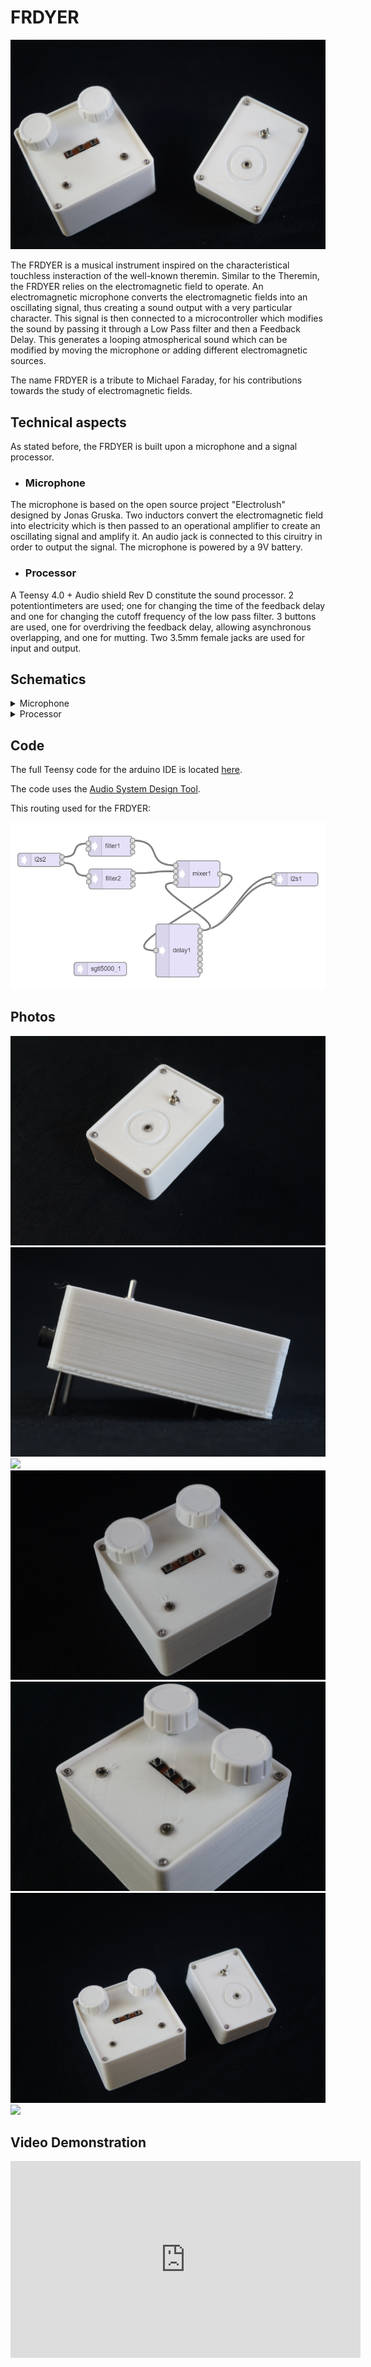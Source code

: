 # FRDYER

![Cover](./photos/DSC08678.JPG)



The FRDYER is a musical instrument inspired on the characteristical touchless insteraction of the well-known theremin. Similar to the Theremin, the FRDYER relies on the electromagnetic field to operate. An electromagnetic microphone converts the electromagnetic fields into an oscillating signal, thus creating a sound output with a very particular character. This signal is then connected to a microcontroller which modifies the sound by passing it through a  Low Pass filter and then a Feedback Delay. This generates a looping atmospherical sound which can be modified by moving the microphone or adding different electromagnetic sources. 

The name FRDYER is a tribute to Michael Faraday, for his contributions towards the study of electromagnetic fields.

 ## Technical aspects

As stated before, the FRDYER is built upon a microphone and a signal processor. 

- ### Microphone

The microphone is based on the open source project "Electrolush" designed by Jonas Gruska. Two inductors convert the electromagnetic field into electricity which is then passed to an operational amplifier to create an oscillating signal and amplify it. An audio jack is connected to this ciruitry in order to output the signal. The microphone is powered by a 9V battery.  

- ### Processor 

A Teensy 4.0 + Audio shield Rev D constitute the sound processor. 2 potentiontimeters are used; one for changing the time of the feedback delay and one for changing the cutoff frequency of the low pass filter. 3 buttons are used, one for overdriving the feedback delay, allowing asynchronous overlapping, and one for mutting. Two 3.5mm female jacks are used for input and output. 

## Schematics
<details>
<summary>Microphone</summary>

![Microphone](./Schematics/MicSchem.jpg)
</details>
<details>
<summary>Processor</summary>

![Processor](./Schematics/ProSchem.jpg)
</details>

## Code

The full Teensy code for the arduino IDE is located [here](./code/frdyer.ino).

The code uses the [Audio System Design Tool](https://www.pjrc.com/teensy/gui). 

This routing used for the FRDYER:

![routing](./code/FRDYERAudioSystemDesign.PNG)

## Photos

![](./photos/DSC08654.JPG)
![](./photos/DSC08656.JPG)
![](./photos/DSC08657.JPG)
![](./photos/DSC08665.JPG)
![](./photos/DSC08686.JPG)
![](./photos/DSC08677.JPG)
![](./photos/DSC08697.JPG)


## Video Demonstration

<iframe width="560" height="315" src="https://www.youtube.com/embed/Cuoqb1JkojY" title="YouTube video player" frameborder="0" allow="accelerometer; autoplay; clipboard-write; encrypted-media; gyroscope; picture-in-picture" allowfullscreen></iframe>

